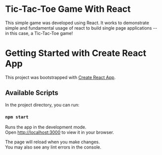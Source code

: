 # Tic-Tac-Toe Game With React

This simple game was developed using React. It works to demonstrate simple and fundamental usage of react to build single page applications -- in this case, a Tic-Tac-Toe game!

# Getting Started with Create React App

This project was bootstrapped with [Create React App](https://github.com/facebook/create-react-app).

## Available Scripts

In the project directory, you can run:

### `npm start`

Runs the app in the development mode.\
Open [http://localhost:3000](http://localhost:3000) to view it in your browser.

The page will reload when you make changes.\
You may also see any lint errors in the console.
